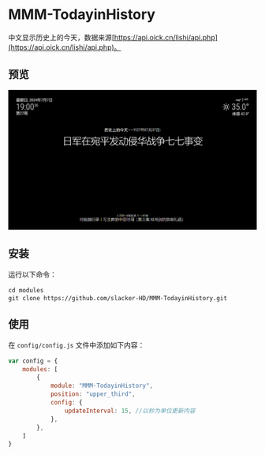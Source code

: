 # MMM-TodayinHistory

中文显示历史上的今天，数据来源[https://api.oick.cn/lishi/api.php](https://api.oick.cn/lishi/api.php)。

## 预览
![MMM-TodayinHistory](screenshot.png)

## 安装
运行以下命令：

```shell
cd modules
git clone https://github.com/slacker-HD/MMM-TodayinHistory.git
```
## 使用
在 `config/config.js` 文件中添加如下内容：
```js
var config = {
    modules: [
        {
			module: "MMM-TodayinHistory",
			position: "upper_third",
			config: {
				updateInterval: 15, //以秒为单位更新内容
			},
		},
    ]
}
```